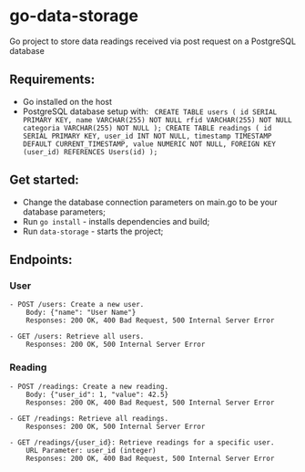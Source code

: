 # go-data-storage

Go project to store data readings received via post request on a PostgreSQL database

## Requirements:

- Go installed on the host
- PostgreSQL database setup with:
  ` CREATE TABLE users (
     id SERIAL PRIMARY KEY,
     name VARCHAR(255) NOT NULL
     rfid VARCHAR(255) NOT NULL
     categoria VARCHAR(255) NOT NULL
 );
 CREATE TABLE readings (
     id SERIAL PRIMARY KEY,
     user_id INT NOT NULL,
     timestamp TIMESTAMP DEFAULT CURRENT_TIMESTAMP,
     value NUMERIC NOT NULL,
     FOREIGN KEY (user_id) REFERENCES Users(id)
 );`

## Get started:

- Change the database connection parameters on main.go to be your database parameters;
- Run `go install` - installs dependencies and build;
- Run `data-storage` - starts the project;

## Endpoints:

### User

    - POST /users: Create a new user.
        Body: {"name": "User Name"}
        Responses: 200 OK, 400 Bad Request, 500 Internal Server Error

    - GET /users: Retrieve all users.
        Responses: 200 OK, 500 Internal Server Error

### Reading

    - POST /readings: Create a new reading.
        Body: {"user_id": 1, "value": 42.5}
        Responses: 200 OK, 400 Bad Request, 500 Internal Server Error

    - GET /readings: Retrieve all readings.
        Responses: 200 OK, 500 Internal Server Error

    - GET /readings/{user_id}: Retrieve readings for a specific user.
        URL Parameter: user_id (integer)
        Responses: 200 OK, 400 Bad Request, 500 Internal Server Error
